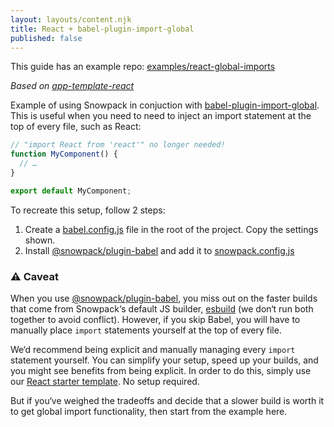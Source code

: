 ```yaml
---
layout: layouts/content.njk
title: React + babel-plugin-import-global
published: false
---
```


<div class="notification">
  This guide has an example repo:
  <a href="https://github.com/snowpackjs/snowpack/examples/react-global-imports">examples/react-global-imports</a>
</div>

_Based on [app-template-react][app-template-react]_

Example of using Snowpack in conjuction with [babel-plugin-import-global][babel-plugin-import-global]. This is useful when you need to need to inject an import statement at the top of every file, such as React:

```jsx
// "import React from 'react'" no longer needed!
function MyComponent() {
  // …
}

export default MyComponent;
```

To recreate this setup, follow 2 steps:

1. Create a [babel.config.js](./babel.config.js) file in the root of the project. Copy the settings shown.
2. Install [@snowpack/plugin-babel][snowpack-babel] and add it to [snowpack.config.js](./snowpack.config.js)

### ⚠️ Caveat

When you use [@snowpack/plugin-babel][snowpack-babel], you miss out on the faster builds that come from Snowpack‘s default JS builder, [esbuild][esbuild] (we don‘t run both together to avoid conflict). However, if you skip Babel, you will have to manually place `import` statements yourself at the top of every file.

We‘d recommend being explicit and manually managing every `import` statement yourself. You can simplify your setup, speed up your builds, and you might see benefits from being explicit. In order to do this, simply use our [React starter template][app-template-react]. No setup required.

But if you‘ve weighed the tradeoffs and decide that a slower build is worth it to get global import functionality, then start from the example here.

[app-template-react]: https://github.com/snowpackjs/snowpack/create-snowpack-app/app-template-react
[babel-plugin-import-global]: https://www.npmjs.com/package/babel-plugin-import-global
[esbuild]: https://esbuild.github.io/
[snowpack-babel]: https://github.com/snowpackjs/snowpack/plugins/plugin-babel
